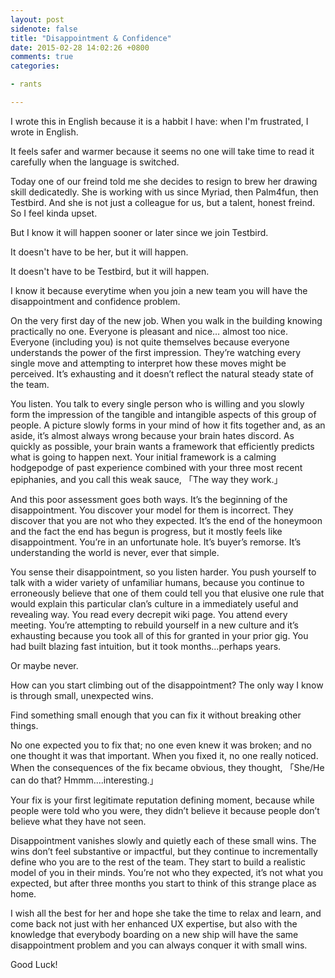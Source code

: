 ```yaml
---
layout: post
sidenote: false
title: "Disappointment & Confidence"
date: 2015-02-28 14:02:26 +0800
comments: true
categories:

- rants

---
```


I wrote this in English because it is a habbit I have: when I'm frustrated, I wrote in English.

It feels safer and warmer because it seems no one will take time to read it carefully when the language is switched.

Today one of our freind told me she decides to resign to brew her drawing skill dedicatedly. She is working with us since Myriad, then Palm4fun, then Testbird. And she is not just a colleague for us, but a talent, honest freind. So I feel kinda upset.

But I know it will happen sooner or later since we join Testbird.

It doesn't have to be her, but it will happen.

It doesn't have to be Testbird, but it will happen.

I know it because everytime when you join a new team you will have the disappointment and confidence problem.

On the very first day of the new job. When you walk in the building knowing practically no one. Everyone is pleasant and nice… almost too nice. Everyone (including you) is not quite themselves because everyone understands the power of the first impression. They’re watching every single move and attempting to interpret how these moves might be perceived. It’s exhausting and it doesn’t reflect the natural steady state of the team.

You listen. You talk to every single person who is willing and you slowly form the impression of the tangible and intangible aspects of this group of people. A picture slowly forms in your mind of how it fits together and, as an aside, it’s almost always wrong because your brain hates discord. As quickly as possible, your brain wants a framework that efficiently predicts what is going to happen next. Your initial framework is a calming hodgepodge of past experience combined with your three most recent epiphanies, and you call this weak sauce, 「The way they work.」

And this poor assessment goes both ways. It’s the beginning of the disappointment. You discover your model for them is incorrect. They discover that you are not who they expected. It’s the end of the honeymoon and the fact the end has begun is progress, but it mostly feels like disappointment. You’re in an unfortunate hole. It’s buyer’s remorse. It’s understanding the world is never, ever that simple.

You sense their disappointment, so you listen harder. You push yourself to talk with a wider variety of unfamiliar humans, because you continue to erroneously believe that one of them could tell you that elusive one rule that would explain this particular clan’s culture in a immediately useful and revealing way. You read every decrepit wiki page. You attend every meeting. You’re attempting to rebuild yourself in a new culture and it’s exhausting because you took all of this for granted in your prior gig. You had built blazing fast intuition, but it took months...perhaps years.

Or maybe never.

How can you start climbing out of the disappointment? The only way I know is through small, unexpected wins.

Find something small enough that you can fix it without breaking other things.

No one expected you to fix that; no one even knew it was broken; and no one thought it was that important. When you fixed it, no one really noticed. When the consequences of the fix became obvious, they thought, 「She/He can do that? Hmmm....interesting.」

Your fix is your first legitimate reputation defining moment, because while people were told who you were, they didn’t believe it because people don’t believe what they have not seen.

Disappointment vanishes slowly and quietly each of these small wins. The wins don’t feel substantive or impactful, but they continue to incrementally define who you are to the rest of the team. They start to build a realistic model of you in their minds. You’re not who they expected, it’s not what you expected, but after three months you start to think of this strange place as home.

I wish all the best for her and hope she take the time to relax and learn, and come back not just with her enhanced UX expertise, but also with the knowledge that everybody boarding on a new ship will have the same disappointment problem and you can always conquer it with small wins.

Good Luck!

